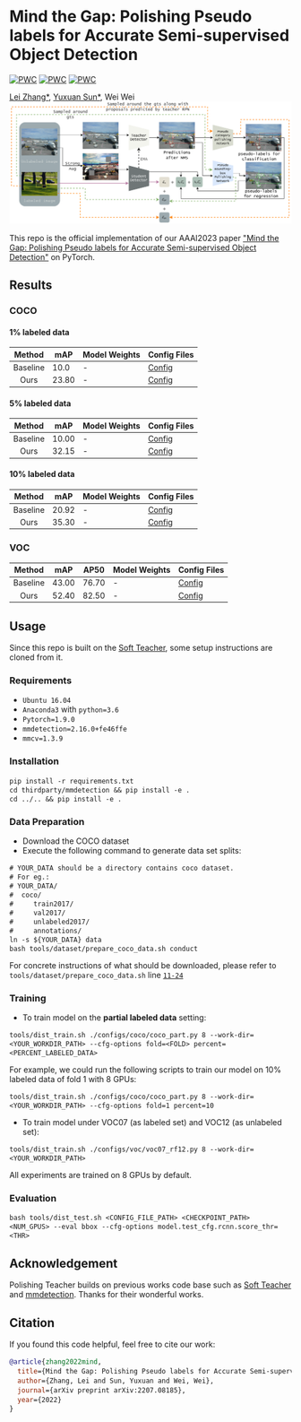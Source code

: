 # Mind the Gap: Polishing Pseudo labels for Accurate Semi-supervised Object Detection

[![PWC](https://img.shields.io/endpoint.svg?url=https://paperswithcode.com/badge/mind-the-gap-polishing-pseudo-labels-for/semi-supervised-object-detection-on-coco-1)](https://paperswithcode.com/sota/semi-supervised-object-detection-on-coco-1?p=mind-the-gap-polishing-pseudo-labels-for)
[![PWC](https://img.shields.io/endpoint.svg?url=https://paperswithcode.com/badge/mind-the-gap-polishing-pseudo-labels-for/semi-supervised-object-detection-on-coco-5)](https://paperswithcode.com/sota/semi-supervised-object-detection-on-coco-5?p=mind-the-gap-polishing-pseudo-labels-for)
[![PWC](https://img.shields.io/endpoint.svg?url=https://paperswithcode.com/badge/mind-the-gap-polishing-pseudo-labels-for/semi-supervised-object-detection-on-coco-10)](https://paperswithcode.com/sota/semi-supervised-object-detection-on-coco-10?p=mind-the-gap-polishing-pseudo-labels-for)



[Lei Zhang*](https://scholar.google.com/citations?user=0Kg6Gi4AAAAJ&hl=zh-CN), [Yuxuan Sun*](https://scholar.google.com/citations?user=HQsBJ6IAAAAJ&hl=zh-CN), Wei Wei
![](./teaser/framework.png)




This repo is the official implementation of our AAAI2023 paper ["Mind the Gap: Polishing Pseudo labels for Accurate Semi-supervised Object Detection"](https://arxiv.org/abs/2207.08185) on PyTorch.


## Results

### COCO


#### 1% labeled data
| Method | mAP| Model Weights |Config Files|
| :----: | -------| ----- |----|
| Baseline|  10.0 |-|[Config](configs/coco/coco_base.py)|
| Ours    | 23.80 |-|[Config](configs/coco/coco_part.py)|


#### 5% labeled data
| Method | mAP| Model Weights |Config Files|
| :----: | -------| ----- |----|
| Baseline| 10.00 |-|[Config](configs/coco/coco_base.py)|
| Ours    | 32.15 |-|[Config](configs/coco/coco_part.py)|

#### 10% labeled data
| Method | mAP| Model Weights |Config Files|
| :----: | -------| ----- |----|
| Baseline| 20.92 |-|[Config](configs/coco/coco_base.py)|
| Ours    | 35.30 |-|[Config](configs/coco/coco_part.py)|


### VOC

| Method | mAP | AP50 | Model Weights |Config Files|
| :----: | -------| ----- |----|----|
| Baseline| 43.00 | 76.70 |-|[Config](configs/voc/voc07_base.py)|
| Ours    | 52.40 | 82.50 |-|[Config](configs/voc/voc07_rf12.py)|


## Usage

Since this repo is built on the [Soft Teacher](https://github.com/microsoft/SoftTeacher), some setup instructions are cloned from it.

### Requirements
- `Ubuntu 16.04`
- `Anaconda3` with `python=3.6`
- `Pytorch=1.9.0`
- `mmdetection=2.16.0+fe46ffe`
- `mmcv=1.3.9`

### Installation
```
pip install -r requirements.txt
cd thirdparty/mmdetection && pip install -e .
cd ../.. && pip install -e .
```

### Data Preparation

- Download the COCO dataset
- Execute the following command to generate data set splits:
```shell script
# YOUR_DATA should be a directory contains coco dataset.
# For eg.:
# YOUR_DATA/
#  coco/
#     train2017/
#     val2017/
#     unlabeled2017/
#     annotations/
ln -s ${YOUR_DATA} data
bash tools/dataset/prepare_coco_data.sh conduct
```
For concrete instructions of what should be downloaded, please refer to `tools/dataset/prepare_coco_data.sh` line [`11-24`](https://github.com/microsoft/SoftTeacher/blob/863d90a3aa98615be3d156e7d305a22c2a5075f5/tools/dataset/prepare_coco_data.sh#L11)


### Training
- To train model on the **partial labeled data** setting:
```shell script
tools/dist_train.sh ./configs/coco/coco_part.py 8 --work-dir=<YOUR_WORKDIR_PATH> --cfg-options fold=<FOLD> percent=<PERCENT_LABELED_DATA> 
```
For example, we could run the following scripts to train our model on 10% labeled data of fold 1 with 8 GPUs:
```shell script
tools/dist_train.sh ./configs/coco/coco_part.py 8 --work-dir=<YOUR_WORKDIR_PATH> --cfg-options fold=1 percent=10 
```
- To train model under VOC07 (as labeled set) and VOC12 (as unlabeled set):
```shell script
tools/dist_train.sh ./configs/voc/voc07_rf12.py 8 --work-dir=<YOUR_WORKDIR_PATH>
```
All experiments are trained on 8 GPUs by default.



### Evaluation
```
bash tools/dist_test.sh <CONFIG_FILE_PATH> <CHECKPOINT_PATH> <NUM_GPUS> --eval bbox --cfg-options model.test_cfg.rcnn.score_thr=<THR>
```

## Acknowledgement

Polishing Teacher builds on previous works code base such as [Soft Teacher](https://github.com/microsoft/SoftTeacher) and [mmdetection](https://github.com/open-mmlab/mmdetection). Thanks for their wonderful works.

## Citation
If you found this code helpful, feel free to cite our work:
```bib
@article{zhang2022mind,
  title={Mind the Gap: Polishing Pseudo labels for Accurate Semi-supervised Object Detection},
  author={Zhang, Lei and Sun, Yuxuan and Wei, Wei},
  journal={arXiv preprint arXiv:2207.08185},
  year={2022}
}
```
